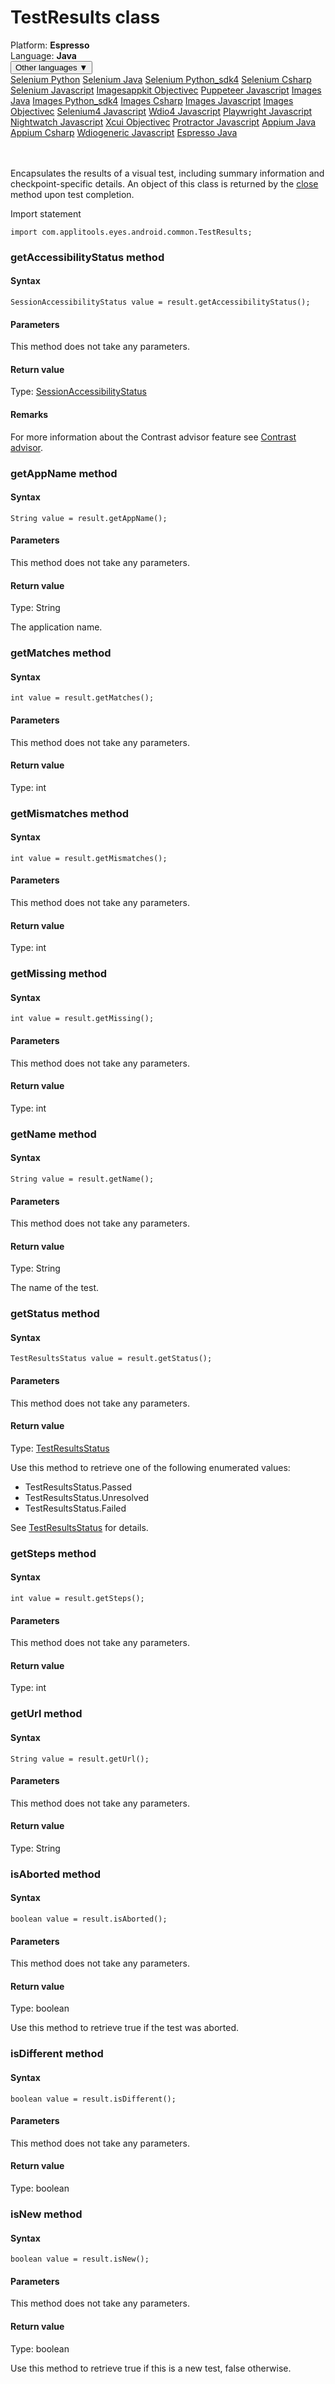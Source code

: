 # TestResults class
<div class='platform-bar-container-div'><div class='platform-bar-div'>Platform:  <b> Espresso</b>
</div><div class='platform-bar-div'>Language: <b>Java</b></div><div class='dropdown-button-container-div'><button class='sdk-language-dropdown-button'>Other languages ▼</button><div class='dropdown-content'>
<a href='../../selenium/python/testresults'>Selenium Python</a>
<a href='../../selenium/java/testresults'>Selenium Java</a>
<a href='../../selenium/python_sdk4/testresults'>Selenium Python_sdk4</a>
<a href='../../selenium/csharp/testresults'>Selenium Csharp</a>
<a href='../../selenium/javascript/testresults'>Selenium Javascript</a>
<a href='../../imagesappkit/objectivec/testresults'>Imagesappkit Objectivec</a>
<a href='../../puppeteer/javascript/testresults'>Puppeteer Javascript</a>
<a href='../../images/java/testresults'>Images Java</a>
<a href='../../images/python_sdk4/testresults'>Images Python_sdk4</a>
<a href='../../images/csharp/testresults'>Images Csharp</a>
<a href='../../images/javascript/testresults'>Images Javascript</a>
<a href='../../images/objectivec/testresults'>Images Objectivec</a>
<a href='../../selenium4/javascript/testresults'>Selenium4 Javascript</a>
<a href='../../wdio4/javascript/testresults'>Wdio4 Javascript</a>
<a href='../../playwright/javascript/testresults'>Playwright Javascript</a>
<a href='../../nightwatch/javascript/testresults'>Nightwatch Javascript</a>
<a href='../../xcui/objectivec/testresults'>Xcui Objectivec</a>
<a href='../../protractor/javascript/testresults'>Protractor Javascript</a>
<a href='../../appium/java/testresults'>Appium Java</a>
<a href='../../appium/csharp/testresults'>Appium Csharp</a>
<a href='../../wdiogeneric/javascript/testresults'>Wdiogeneric Javascript</a>
<a href='../../espresso/java/testresults'>Espresso Java</a>
</div></div><br /><br /></div>




Encapsulates the results of a visual test, including summary information and checkpoint-specific details. An object of this class is returned by the [close](#close-method) method upon test completion.

Import statement

    import com.applitools.eyes.android.common.TestResults;
    	


### getAccessibilityStatus method
#### Syntax


    SessionAccessibilityStatus value = result.getAccessibilityStatus();
    

#### Parameters

This method does not take any parameters.

#### Return value

Type:  [SessionAccessibilityStatus](./sessionaccessibilitystatus)

#### Remarks


For more information about the Contrast advisor feature see [Contrast advisor](https://applitools.com/docs/features/contrast-accessibility.html).

### getAppName method
#### Syntax


    String value = result.getAppName();
    

#### Parameters

This method does not take any parameters.

#### Return value

Type:  String

The application name.

### getMatches method
#### Syntax


    int value = result.getMatches();
    

#### Parameters

This method does not take any parameters.

#### Return value

Type:  int

### getMismatches method
#### Syntax


    int value = result.getMismatches();
    

#### Parameters

This method does not take any parameters.

#### Return value

Type:  int

### getMissing method
#### Syntax


    int value = result.getMissing();
    

#### Parameters

This method does not take any parameters.

#### Return value

Type:  int

### getName method
#### Syntax


    String value = result.getName();
    

#### Parameters

This method does not take any parameters.

#### Return value

Type:  String

The name of the test.

### getStatus method
#### Syntax


    TestResultsStatus value = result.getStatus();
    

#### Parameters

This method does not take any parameters.

#### Return value

Type:  [TestResultsStatus](./testresultsstatus)

Use this method to retrieve one of the following enumerated values:

*   TestResultsStatus.Passed
*   TestResultsStatus.Unresolved
*   TestResultsStatus.Failed

See [TestResultsStatus](./testresultsstatus) for details.

### getSteps method
#### Syntax


    int value = result.getSteps();
    

#### Parameters

This method does not take any parameters.

#### Return value

Type:  int

### getUrl method
#### Syntax


    String value = result.getUrl();
    

#### Parameters

This method does not take any parameters.

#### Return value

Type:  String

### isAborted method
#### Syntax


    boolean value = result.isAborted();
    

#### Parameters

This method does not take any parameters.

#### Return value

Type:  boolean

Use this method to retrieve true if the test was aborted.

### isDifferent method
#### Syntax


    boolean value = result.isDifferent();
    

#### Parameters

This method does not take any parameters.

#### Return value

Type:  boolean

### isNew method
#### Syntax


    boolean value = result.isNew();
    

#### Parameters

This method does not take any parameters.

#### Return value

Type:  boolean

Use this method to retrieve true if this is a new test, false otherwise.
